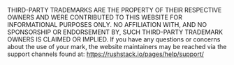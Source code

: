 ﻿THIRD-PARTY TRADEMARKS ARE THE PROPERTY OF THEIR RESPECTIVE OWNERS AND WERE CONTRIBUTED
TO THIS WEBSITE FOR INFORMATIONAL PURPOSES ONLY. NO AFFILIATION WITH, AND NO SPONSORSHIP
OR ENDORSEMENT BY, SUCH THIRD-PARTY TRADEMARK OWNERS IS CLAIMED OR IMPLIED.
If you have any questions or concerns about the use of your mark, the website maintainers
may be reached via the support channels found at: https://rushstack.io/pages/help/support/
